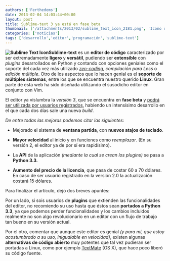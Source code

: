 ```yaml
---
authors: ['Ferthedems']
date: 2013-02-04 14:03:44+00:00
layout: post
title: Sublime-text 3 ya está en fase beta
thumbnail: ['/attachments/2013/02/sublime_text_icon_2181.png', 'Icono de Sublime Text']
categories: ['noticias']
tags: ['desarrollo','editor','programación','sublime-text']
---
```


**![Sublime Text Icon](http://www.univunix.com/wp-content/uploads/sublime_text_icon_2181.png)Sublime-text** es un **editor de código** caracterizado por ser extremadamente **ligero** y **versátil**, pudiendo ser **extensible** con _plugins_ desarrollados en Python y contando con opciones geniales como el soporte del cada vez más utilizado _[zen-coding](http://en.wikipedia.org/wiki/Zen_Coding)_, _compilación para Less_ o _edición múltiple_. Otro de los aspectos que lo hacen genial es el **soporte de múltiples sistemas**, entre los que se encuentra nuestro querido **Linux**. Gran parte de esta web ha sido diseñada utilizando el susodicho editor en conjunto con Vim.




El editor ya vislumbra la _versión 3_, que se encuentra en **fase beta** y [podrá ser utilizada por usuarios registrados](http://www.sublimetext.com/3), habiendo un intensísimo desarrollo en el que cada dos días sale una nueva _build_.




_De entre todas las mejoras podemos citar las siguientes:_






	
  * Mejorado el sistema de **ventana partida**, con **nuevos atajos de teclado**.


	
  * **Mayor velocidad** al inicio y en funciones como _reemplazar_. (En su versión 2, el editor ya de por sí era rapidísimo).

	
  * La **API** de la aplicación _(mediante la cual se crean los plugins)_ se pasa a **Python 3.3.**

	
  * **Aumento del precio de la licencia**, que pasa de costar 60 a 70 dólares. En caso de ser usuario registrado en la versión 2.0 la actualización costará 15 dólares.




Para finalizar el artículo, dejo dos breves apuntes:




Por un lado, si sois usuarios de **plugins** que extienden las funcionalidades del editor, no recomiendo su uso hasta que éstos sean **portados a Python 3.3**, ya que podemos perder funcionalidades y los cambios incluidos realmente no son algo revolucionario en un editor con un flujo de trabajo tan bueno en su versión actual.




Por el otro, comentar que aunque este editor es genial _(y para mí, que estoy acostumbrado a su uso, inigualable en velocidad)_, existen algunas **alternativas de código abierto** muy potentes que tal vez pudieran ser portadas a Linux, como por ejemplo [TextMate](https://github.com/textmate/textmate) (OS X), que hace poco liberó su código fuente.
